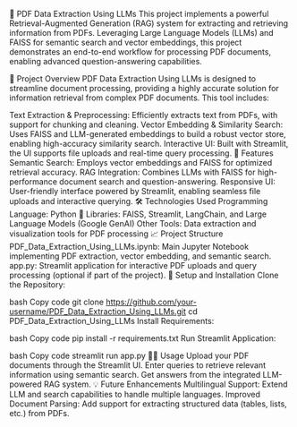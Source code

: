 📄 PDF Data Extraction Using LLMs
This project implements a powerful Retrieval-Augmented Generation (RAG) system for extracting and retrieving information from PDFs. Leveraging Large Language Models (LLMs) and FAISS for semantic search and vector embeddings, this project demonstrates an end-to-end workflow for processing PDF documents, enabling advanced question-answering capabilities.

📂 Project Overview
PDF Data Extraction Using LLMs is designed to streamline document processing, providing a highly accurate solution for information retrieval from complex PDF documents. This tool includes:

Text Extraction & Preprocessing: Efficiently extracts text from PDFs, with support for chunking and cleaning.
Vector Embedding & Similarity Search: Uses FAISS and LLM-generated embeddings to build a robust vector store, enabling high-accuracy similarity search.
Interactive UI: Built with Streamlit, the UI supports file uploads and real-time query processing.
🚀 Features
Semantic Search: Employs vector embeddings and FAISS for optimized retrieval accuracy.
RAG Integration: Combines LLMs with FAISS for high-performance document search and question-answering.
Responsive UI: User-friendly interface powered by Streamlit, enabling seamless file uploads and interactive querying.
🛠️ Technologies Used
Programming Language: Python 🐍
Libraries: FAISS, Streamlit, LangChain, and Large Language Models (Google GenAI)
Other Tools: Data extraction and visualization tools for PDF processing
📈 Project Structure
PDF_Data_Extraction_Using_LLMs.ipynb: Main Jupyter Notebook implementing PDF extraction, vector embedding, and semantic search.
app.py: Streamlit application for interactive PDF uploads and query processing (optional if part of the project).
🔧 Setup and Installation
Clone the Repository:

bash
Copy code
git clone https://github.com/your-username/PDF_Data_Extraction_Using_LLMs.git
cd PDF_Data_Extraction_Using_LLMs
Install Requirements:

bash
Copy code
pip install -r requirements.txt
Run Streamlit Application:

bash
Copy code
streamlit run app.py
🧑‍💻 Usage
Upload your PDF documents through the Streamlit UI.
Enter queries to retrieve relevant information using semantic search.
Get answers from the integrated LLM-powered RAG system.
💡 Future Enhancements
Multilingual Support: Extend LLM and search capabilities to handle multiple languages.
Improved Document Parsing: Add support for extracting structured data (tables, lists, etc.) from PDFs.
